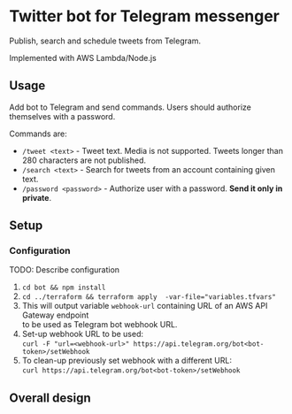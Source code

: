 Twitter bot for Telegram messenger
====

Publish, search and schedule tweets from Telegram.

Implemented with AWS Lambda/Node.js

## Usage
Add bot to Telegram and send commands. Users should authorize themselves with a password.

Commands are:
- `/tweet <text>`         - Tweet text. Media is not supported. Tweets longer than 280 characters
                            are not published.
- `/search <text>`        - Search for tweets from an account containing given text.
- `/password <password>`  - Authorize user with a password. **Send it only in private**.

## Setup

### Configuration
TODO: Describe configuration
1. `cd bot && npm install`
2. `cd ../terraform && terraform apply  -var-file="variables.tfvars"`
3. This will output variable `webhook-url` containing URL of an AWS API Gateway endpoint  
  to be used as Telegram bot webhook URL.
4. Set-up webhook URL to be used:  
  `curl -F "url=<webhook-url>" https://api.telegram.org/bot<bot-token>/setWebhook`
5. To clean-up previously set webhook with a different URL:  
  `curl https://api.telegram.org/bot<bot-token>/setWebhook`

## Overall design
